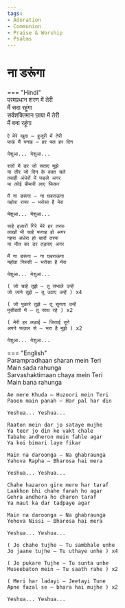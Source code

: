 ```yaml
---
tags:
- Adoration
- Communion
- Praise & Worship
- Psalms
---
```


# ना डरूंगा  

=== "Hindi"  
    परमप्रधान शरण में तेरी  
    मैं सदा रहूंगा  
    सर्वशक्तिमान छाया में तेरी  
    मैं बना रहूंगा  

    ऐ मेरे खुदा – हुजूरी में तेरी  
    पाऊं मैं पनाह – हर पल हर दिन  

    येशुआ... येशुआ...  

    रातों में डर जो सताए मुझे  
    या तीर जो दिन के वक्त चले  
    तबाही अंधेरों में फहले अगर  
    या कोई बीमारी लाए फिकर  

    मैं ना डरूंगा – ना घबराऊंगा  
    यहोवा राफा – भरोसा है मेरा  

    येशुआ... येशुआ...  

    चाहे हज़ारों गिरे मेरे हर तरफ  
    लाखों भी चाहे फनाह हो अगर  
    गहरा अंधेरा हो चारों तरफ  
    या मौत का डर तड़पाए अगर  

    मैं ना डरूंगा – ना घबराऊंगा  
    यहोवा निस्सी – भरोसा है मेरा  

    येशुआ... येशुआ...  

    ( जो चाहे तुझे – तू संभाले उन्हें  
    जो जाने तुझे – तू उठाए उन्हें ) x4  

    ( जो पुकारे तुझे – तू सुनता उन्हें  
    मुसीबतों में – तू साथ रहे ) x2  

    ( मेरी हर लड़ाई – जिताई तूने  
    अपने फज़ल से – भरा है मुझे ) x2  

    येशुआ... येशुआ...  

=== "English"  
    Parampradhaan sharan mein Teri  
    Main sada rahunga  
    Sarvashaktimaan chaya mein Teri  
    Main bana rahunga  

    Ae mere Khuda – Huzoori mein Teri  
    Paoon main panah – Har pal har din  

    Yeshua... Yeshua...  

    Raaton mein dar jo sataye mujhe  
    Ya teer jo din ke vakt chale  
    Tabahe andheron mein fahle agar  
    Ya koi bimari laye fikar  

    Main na daroonga – Na ghabraunga  
    Yahova Rapha – Bharosa hai mera  

    Yeshua... Yeshua...  

    Chahe hazaron gire mere har taraf  
    Laakhon bhi chahe fanah ho agar  
    Gehra andhera ho charon taraf  
    Ya maut ka dar tadpaye agar  

    Main na daroonga – Na ghabraunga  
    Yehova Nissi – Bharosa hai mera  

    Yeshua... Yeshua...  

    ( Jo chahe tujhe – Tu sambhale unhe  
    Jo jaane tujhe – Tu uthaye unhe ) x4  

    ( Jo pukare Tujhe – Tu sunta unhe  
    Museebaton mein – Tu saath rahe ) x2  

    ( Meri har ladayi – Jeetayi Tune  
    Apne fazal se – bhara hai mujhe ) x2  

    Yeshua... Yeshua...
